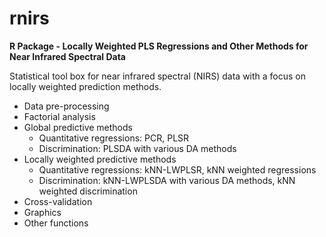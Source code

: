 # rnirs
**R Package - Locally Weighted PLS Regressions and Other Methods for Near Infrared Spectral Data**


Statistical tool box for near infrared spectral (NIRS) data with a focus on locally weighted prediction methods.

- Data pre-processing
- Factorial analysis
- Global predictive methods
    - Quantitative regressions: PCR, PLSR
    - Discrimination: PLSDA with various DA methods
- Locally weighted predictive methods
    - Quantitative regressions: kNN-LWPLSR, kNN weighted regressions
    - Discrimination: kNN-LWPLSDA with various DA methods, kNN weighted discrimination
- Cross-validation
- Graphics
- Other functions


